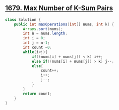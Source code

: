 ## [1679. Max Number of K-Sum Pairs](https://leetcode.com/problems/max-number-of-k-sum-pairs/description/)

```java
class Solution {
    public int maxOperations(int[] nums, int k) {
        Arrays.sort(nums);
        int n = nums.length;
        int i = 0; 
        int j = n-1;
        int count =0;
        while(i<j){
            if((nums[i] + nums[j]) < k) i++;
            else if((nums[i] + nums[j]) > k) j--;
            else{
                count++;
                i++;
                j--;
            }
        }
        return count;
    }
}
```